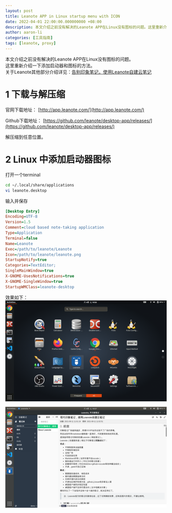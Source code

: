 ```yaml
---
layout: post
title: Leanote APP in Linux startup menu with ICON
date: 2022-04-01 22:00:00.000000000 +08:00
description: 本文介绍之前没有解决的Leanote APP在Linux没有图标的问题。这里重新介绍一下添加启动器和图标的方法。
author: aaron-li
categories: [工具指南]
tags: [leanote, proxy]
---
```


本文介绍之前没有解决的Leanote APP在Linux没有图标的问题。  
这里重新介绍一下添加启动器和图标的方法。  
关于Leanote其他部分介绍详见：[告别印象笔记，使用Leanote自建云笔记]({{site.url}}/2021/08/leanote-replace-evernote/)

# 1 下载与解压缩
官网下载地址： [http://app.leanote.com/](http://app.leanote.com/)

Github下载地址： [https://github.com/leanote/desktop-app/releases/](https://github.com/leanote/desktop-app/releases/)

解压缩到任意位置。

# 2 Linux 中添加启动器图标
打开一个terminal  
```bash
cd ~/.local/share/applications
vi leanote.desktop
```

输入并保存
```ini
[Desktop Entry]
Encoding=UTF-8
Version=1.5
Comment=cloud based note-taking application
Type=Application
Terminal=false
Name=Leanote
Exec=/path/to/leanote/Leanote
Icon=/path/to/leanote/leanote.png
StartupNotify=true
Categories=TextEditor;
SingleMainWindow=true
X-GNOME-UsesNotifications=true
X-GNOME-SingleWindow=true
StartupWMClass=leanote-desktop
```

效果如下：
![1](/assets/img/posts/2022-04-01-Leanote-Linux-app-startup/1.png)  

![2](/assets/img/posts/2022-04-01-Leanote-Linux-app-startup/2.png)

